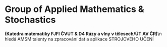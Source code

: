 # Group of Applied Mathematics &amp; Stochastics
**(Katedra matematiky FJFI ČVUT &amp; D4 Rázy a vlny v tělesech/ÚT AV ČR)**\n
hledá AMSM talenty na zpracování dat a aplikace STROJOVÉHO UČENÍ

